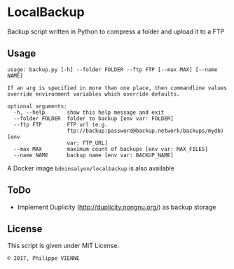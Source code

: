 # LocalBackup

Backup script written in Python to compress a folder and upload it to a FTP

## Usage

```
usage: backup.py [-h] --folder FOLDER --ftp FTP [--max MAX] [--name NAME]

If an arg is specified in more than one place, then commandline values
override environment variables which override defaults.

optional arguments:
  -h, --help       show this help message and exit
  --folder FOLDER  folder to backup [env var: FOLDER]
  --ftp FTP        FTP url (e.g.
                   ftp://backup:password@backup.network/backups/mydb) [env
                   var: FTP_URL]
  --max MAX        maximum count of backups [env var: MAX_FILES]
  --name NAME      backup name [env var: BACKUP_NAME]
```

A Docker image `bdeinsalyon/localbackup` is also available

## ToDo

* Implement Duplicity (http://duplicity.nongnu.org/) as backup storage

## License

This script is given under MIT License.
```
© 2017, Philippe VIENNE
```